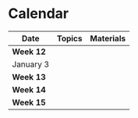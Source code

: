 # Calendar

| Date   |      Topics      |  Materials |
|----------|-------------|------|
| **Week 12** | | |
  | January 3 | | |
| **Week 13** | | |
| **Week 14** | | |
| **Week 15** | | |
